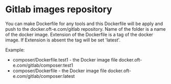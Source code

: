 # Gitlab images repository

You can make Dockerfile for any tools and this Dockerfile will be apply and push to the docker.oft-e.com/gitlab repository.
Name of the folder is a name of the docker image. Extension of the Dockerfile is a tag of the docker image.
If Extension is absent the tag will be set 'latest'.

Example:
- composer/Dockerfile.test1 - the Docker image file docker.oft-e.com/gitlab/composer:test1
- composer/Dockerfile - the Docker image file docker.oft-e.com/gitlab/composer:latest
